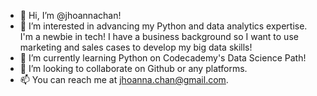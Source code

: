 - 👋 Hi, I’m @jhoannachan!
- 👀 I’m interested in advancing my Python and data analytics expertise. I'm a newbie in tech! 
I have a business background so I want to use marketing and sales cases to develop my big data skills!
- 🌱 I’m currently learning Python on Codecademy's Data Science Path!
- 💞️ I’m looking to collaborate on Github or any platforms. 
- 📫 You can reach me at jhoanna.chan@gmail.com. 

<!---
jhoannachan/jhoannachan is a ✨ special ✨ repository because its `README.md` (this file) appears on your GitHub profile.
You can click the Preview link to take a look at your changes.
--->
